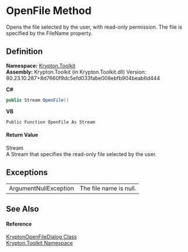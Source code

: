 # OpenFile Method


Opens the file selected by the user, with read-only permission. The file is specified by the FileName property.



## Definition
**Namespace:** <a href="79d2eac2-21f4-54ff-7552-b20c33c30600.md">Krypton.Toolkit</a>  
**Assembly:** Krypton.Toolkit (in Krypton.Toolkit.dll) Version: 80.23.10.287+8d7660f9dc5efd033fabe008ebfb904beab6d444

**C#**
``` C#
public Stream OpenFile()
```
**VB**
``` VB
Public Function OpenFile As Stream
```



#### Return Value
Stream  
A Stream that specifies the read-only file selected by the user.

## Exceptions
<table>
<tr>
<td>ArgumentNullException</td>
<td>The file name is null.</td></tr>
</table>

## See Also


#### Reference
<a href="ea2879d6-3bf6-ae5d-edb4-d54efadc0557.md">KryptonOpenFileDialog Class</a>  
<a href="79d2eac2-21f4-54ff-7552-b20c33c30600.md">Krypton.Toolkit Namespace</a>  
